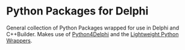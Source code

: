 # Python Packages for Delphi
General collection of Python Packages wrapped for use in Delphi and C++Builder. Makes use of [Python4Delphi](https://github.com/Embarcadero/python4delphi) and the [Lightweight Python Wrappers](https://github.com/Embarcadero/Lightweight-Python-Wrappers). 
